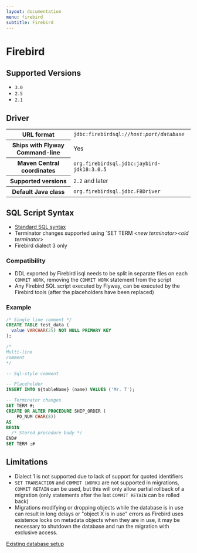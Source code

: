 ```yaml
---
layout: documentation
menu: firebird
subtitle: Firebird
---
```

# Firebird

## Supported Versions

- `3.0`
- `2.5`
- `2.1`

## Driver

<table class="table">
<tr>
<th>URL format</th>
<td><code>jdbc:firebirdsql://<i>host</i>:<i>port</i>/<i>database</i></code></td>
</tr>
<tr>
<th>Ships with Flyway Command-line</th>
<td>Yes</td>
</tr>
<tr>
<th>Maven Central coordinates</th>
<td><code>org.firebirdsql.jdbc:jaybird-jdk18:3.0.5</code></td>
</tr>
<tr>
<th>Supported versions</th>
<td><code>2.2</code> and later</td>
</tr>
<tr>
<th>Default Java class</th>
<td><code>org.firebirdsql.jdbc.FBDriver</code></td>
</tr>
</table>

## SQL Script Syntax

- [Standard SQL syntax](/documentation/migrations#syntax)
- Terminator changes supported using `SET TERM <i>&lt;new terminator&gt;</i><i>&lt;old terminator&gt;</i>
- Firebird dialect 3 only

### Compatibility
    
- DDL exported by Firebird isql needs to be split in separate files on each `COMMIT WORK`, removing the `COMMIT WORK` statement from the script
- Any Firebird SQL script executed by Flyway, can be executed by the Firebird tools (after the placeholders have been replaced)

### Example

```sql
/* Single line comment */
CREATE TABLE test_data (
  value VARCHAR(25) NOT NULL PRIMARY KEY
);

/*
Multi-line
comment
*/

-- Sql-style comment

-- Placeholder
INSERT INTO ${tableName} (name) VALUES ('Mr. T');

-- Terminator changes
SET TERM #;
CREATE OR ALTER PROCEDURE SHIP_ORDER (
    PO_NUM CHAR(8))
AS
BEGIN
  /* Stored procedure body */
END#
SET TERM ;#
```

## Limitations

- Dialect 1 is not supported due to lack of support for quoted identifiers
- `SET TRANSACTION` and `COMMIT [WORK]` are not supported in migrations, `COMMIT RETAIN` can be used, but this will only allow partial rollback of a migration (only statements after the last `COMMIT RETAIN` can be rolled back)
- Migrations modifying or dropping objects while the database is in use can result in long delays or "object X is in use" errors as Firebird uses existence locks on metadata objects when they are in use, it may be necessary to shutdown the database and run the migration with exclusive access.

<p class="next-steps">
    <a class="btn btn-primary" href="/documentation/existing">Existing database setup <i class="fa fa-arrow-right"></i></a>
</p>